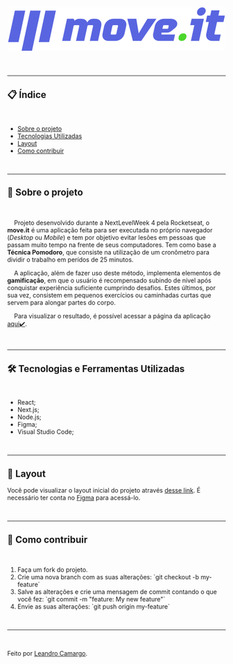 <h1 align="center">
    <img src="./public/logo-full.svg">
</h1>
<br>

---

<h2>📋 Índice</h2>

<br>

<ul>
    <li><a href="#about">Sobre o projeto</a></li>
    <li><a href="#techs">Tecnologias Utilizadas</a></li>
    <li><a href="#layout">Layout</a></li>
    <!-- <li><a href="#funcs">Funcionalidades</a></li> -->
    <!-- <li><a href="#goals">Ideias</a></li> -->
    <li><a href="#contribute">Como contribuir</a></li>
</ul>

<br>

---

<h2 id="about">📖 Sobre o projeto</h2>

<br>

<p>&nbsp;&nbsp;&nbsp;&nbsp;Projeto desenvolvido durante a NextLevelWeek 4 pela Rocketseat, o <strong>move.it</strong> é uma aplicação feita para ser executada no próprio navegador (<i>Desktop</i> ou <i>Mobile</i>) e tem por objetivo evitar lesões em pessoas que passam muito tempo na frente de seus computadores. Tem como base a <strong>Técnica Pomodoro</strong>, que consiste na utilização de um cronômetro para dividir o trabalho em perídos de 25 minutos.</p>
<p>&nbsp;&nbsp;&nbsp;&nbsp;A aplicação, além de fazer uso deste método, implementa elementos de <strong>gamificação</strong>, em que o usuário é recompensado subindo de nível após conquistar experiência suficiente cumprindo desafios. Estes últimos, por sua vez, consistem em pequenos exercícios ou caminhadas curtas que servem para alongar partes do corpo.</p>
<p>&nbsp;&nbsp;&nbsp;&nbsp;Para visualizar o resultado, é possível acessar a página da aplicação <a href="https://move-it-react-nextjs.vercel.app" target="_blank">aqui✔️</a>.</p>

<br>

---

<h2 id="techs">🛠 Tecnologias e Ferramentas Utilizadas</h2>

<br>

- React;
- Next.js;
- Node.js;
- Figma;
- Visual Studio Code;

<br>

---

<h2 id="layout">🔖 Layout</h2>

Você pode visualizar o layout inicial do projeto através <a href="https://www.figma.com/file/ge20pu3ofMOKoliUyKx1Nl/Move.it-1.0/duplicate" target="_blank">desse link</a>. É necessário ter conta no <a href="https://www.figma.com/" target="_blank">Figma</a> para acessá-lo.

<br>

---

<!-- <h2 id="funcs">⚙️ Funcionalidades</h2>

<br>

 - [ ] Site disponível e hospedado, onde os usuários podem:
    - [x] Criar transações de entrada
    - [x] Criar transações de saída
    - [x] Adicionar descrições para as transações
    - [x] Adicionar a data da transação
- [x] Os usuários tem acesso ao site responsivo no mobile;

<br>

--- -->

<!-- <h2 id="goals">💡 Ideias</h2>

<br>

- [x] Adicionar um favicon à aba;
- [x] Adicionar o método checagem de total ao `DOM.updateBalance()`, a fim de verificar o saldo final e alternar a cor do card entre verde ou vermelho de acordo com o resultado final do balanço;
- [x] Adicionar a funcionalidade de deixar os dados das transações salvas no navegador para a próxima vez que o site seja acessado;
- [ ] Adicionar `toggleTheme()` para alternar a aplicação entre <strong>modo noturno</strong> ou diurno;
- [ ] Implementar possibilidade de <strong>editar</strong> uma transação já adicionada;
- [ ] Adicionar input ao modal de cadastrar Nova Transação, que possibilita a categorização do tipo de transação realizada (Casa,
Trabalho, Alimentação, Lazer, Atividade extra, etc);

<br>

--- -->

<h2 id="contribute">💪 Como contribuir</h2>

<br>

<ol>
    <li>Faça um fork do projeto.</li>
    <li>Crie uma nova branch com as suas alterações: `git checkout -b my-feature`</li>
    <li>Salve as alterações e crie uma mensagem de commit contando o que você fez: `git commit -m "feature: My new feature"`</li>
    <li>Envie as suas alterações: `git push origin my-feature`</li>
</ol>

<br>

---

<br>

Feito por <a href="https://www.github.com/leandrincamargo">Leandro Camargo</a>.
